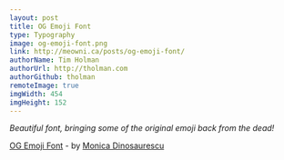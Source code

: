 ```yaml
---
layout: post
title: OG Emoji Font
type: Typography
image: og-emoji-font.png
link: http://meowni.ca/posts/og-emoji-font/
authorName: Tim Holman
authorUrl: http://tholman.com
authorGithub: tholman
remoteImage: true
imgWidth: 454
imgHeight: 152
---
```


_Beautiful font, bringing some of the original emoji back from the dead!_

[OG Emoji Font](http://meowni.ca/posts/og-emoji-font/) - by [Monica Dinosaurescu](http://meowni.ca/)
